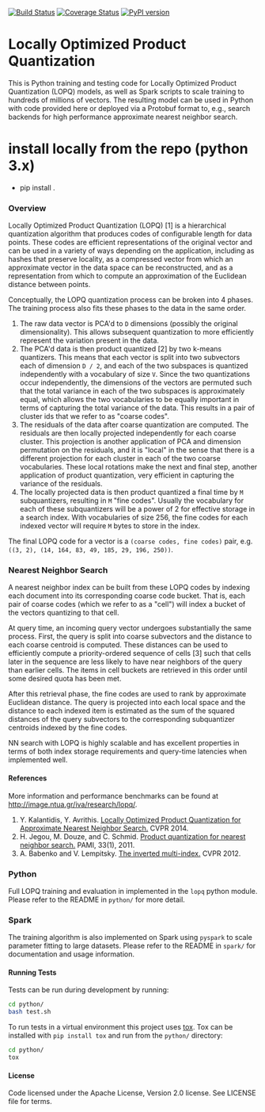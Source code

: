 
[![Build Status](https://travis-ci.org/yahoo/lopq.svg?branch=master)](https://travis-ci.org/yahoo/lopq)
[![Coverage Status](https://coveralls.io/repos/yahoo/lopq/badge.svg?branch=master&service=github)](https://coveralls.io/github/yahoo/lopq?branch=master)
[![PyPI version](https://badge.fury.io/py/lopq.svg)](https://badge.fury.io/py/lopq)

# Locally Optimized Product Quantization

This is Python training and testing code for Locally Optimized Product Quantization (LOPQ) models, as well as Spark scripts to scale training to hundreds of millions of vectors. The resulting model can be used in Python with code provided here or deployed via a Protobuf format to, e.g., search backends for high performance approximate nearest neighbor search.

# install locally from the repo (python 3.x)
- pip install .

### Overview

Locally Optimized Product Quantization (LOPQ) [1] is a hierarchical quantization algorithm that produces codes of configurable length for data points. These codes are efficient representations of the original vector and can be used in a variety of ways depending on the application, including as hashes that preserve locality, as a compressed vector from which an approximate vector in the data space can be reconstructed, and as a representation from which to compute an approximation of the Euclidean distance between points.

Conceptually, the LOPQ quantization process can be broken into 4 phases. The training process also fits these phases to the data in the same order.

1. The raw data vector is PCA'd to `D` dimensions (possibly the original dimensionality). This allows subsequent quantization to more efficiently represent the variation present in the data.
2. The PCA'd data is then product quantized [2] by two k-means quantizers. This means that each vector is split into two subvectors each of dimension `D / 2`, and each of the two subspaces is quantized independently with a vocabulary of size `V`. Since the two quantizations occur independently, the dimensions of the vectors are permuted such that the total variance in each of the two subspaces is approximately equal, which allows the two vocabularies to be equally important in terms of capturing the total variance of the data. This results in a pair of cluster ids that we refer to as "coarse codes".
3. The residuals of the data after coarse quantization are computed. The residuals are then locally projected independently for each coarse cluster. This projection is another application of PCA and dimension permutation on the residuals, and it is "local" in the sense that there is a different projection for each cluster in each of the two coarse vocabularies. These local rotations make the next and final step, another application of product quantization, very efficient in capturing the variance of the residuals.
4. The locally projected data is then product quantized a final time by `M` subquantizers, resulting in `M` "fine codes". Usually the vocabulary for each of these subquantizers will be a power of 2 for effective storage in a search index. With vocabularies of size 256, the fine codes for each indexed vector will require `M` bytes to store in the index.

The final LOPQ code for a vector is a `(coarse codes, fine codes)` pair, e.g. `((3, 2), (14, 164, 83, 49, 185, 29, 196, 250))`.

### Nearest Neighbor Search

A nearest neighbor index can be built from these LOPQ codes by indexing each document into its corresponding coarse code bucket. That is, each pair of coarse codes (which we refer to as a "cell") will index a bucket of the vectors quantizing to that cell.

At query time, an incoming query vector undergoes substantially the same process. First, the query is split into coarse subvectors and the distance to each coarse centroid is computed. These distances can be used to efficiently compute a priority-ordered sequence of cells [3] such that cells later in the sequence are less likely to have near neighbors of the query than earlier cells. The items in cell buckets are retrieved in this order until some desired quota has been met.

After this retrieval phase, the fine codes are used to rank by approximate Euclidean distance. The query is projected into each local space and the distance to each indexed item is estimated as the sum of the squared distances of the query subvectors to the corresponding subquantizer centroids indexed by the fine codes.

NN search with LOPQ is highly scalable and has excellent properties in terms of both index storage requirements and query-time latencies when implemented well.

#### References

More information and performance benchmarks can be found at http://image.ntua.gr/iva/research/lopq/.

1. Y. Kalantidis, Y. Avrithis. [Locally Optimized Product Quantization for Approximate Nearest Neighbor Search.](http://image.ntua.gr/iva/files/lopq.pdf) CVPR 2014.
2. H. Jegou, M. Douze, and C. Schmid. [Product quantization for nearest neighbor search.](https://lear.inrialpes.fr/pubs/2011/JDS11/jegou_searching_with_quantization.pdf) PAMI, 33(1), 2011.
3. A. Babenko and V. Lempitsky. [The inverted multi-index.](http://cache-ash04.cdn.yandex.net/download.yandex.ru/company/cvpr2012.pdf) CVPR 2012.

### Python

Full LOPQ training and evaluation in implemented in the `lopq` python module. Please refer to the README in `python/` for more detail.

### Spark

The training algorithm is also implemented on Spark using `pyspark` to scale parameter fitting to large datasets. Please refer to the README in `spark/` for documentation and usage information.

#### Running Tests

Tests can be run during development by running:

```bash
cd python/
bash test.sh
```

To run tests in a virtual environment this project uses [tox](http://tox.testrun.org/). Tox can be installed with `pip install tox` and run from the `python/` directory:

```bash
cd python/
tox
```

#### License

Code licensed under the Apache License, Version 2.0 license. See LICENSE file for terms.
